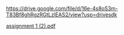 https://drive.google.com/file/d/16e-4s8oS3m-T83Bf8ghRgzRGtLzlEAS2/view?usp=drivesdk

[assignment 1 (2).pdf](https://github.com/miqbaltariq/SECP1513202420251/blob/main/06/AKRAM-UTM/ASSIGNMENT%203%20TIS.pdf)
